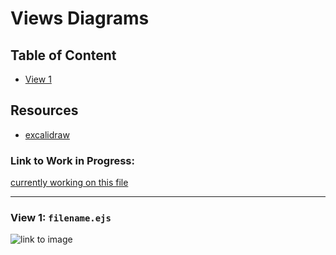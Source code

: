 # Views Diagrams
## Table of Content
- [View 1](#view-1)

## Resources
- [excalidraw](https://excalidraw.com/)

### Link to Work in Progress:
[currently working on this file]()

---
### View 1: `filename.ejs`
![link to image]()